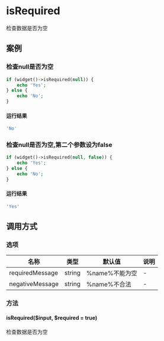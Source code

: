 isRequired
==========

检查数据是否为空

案例
----

### 检查null是否为空
```php
if (widget()->isRequired(null)) {
    echo 'Yes';
} else {
    echo 'No';
}
```

#### 运行结果
```php
'No'
```

### 检查null是否为空,第二个参数设为false
```php
if (widget()->isRequired(null, false)) {
    echo 'Yes';
} else {
    echo 'No';
}
```

#### 运行结果
```php
'Yes'
```

调用方式
--------

### 选项

| 名称              | 类型    | 默认值                                                 | 说明                 |
|-------------------|---------|--------------------------------------------------------|----------------------|
| requiredMessage   | string  | %name%不能为空                                         | -                    |
| negativeMessage   | string  | %name%不合法                                           | -                    |

### 方法

#### isRequired($input, $required = true)
检查数据是否为空
